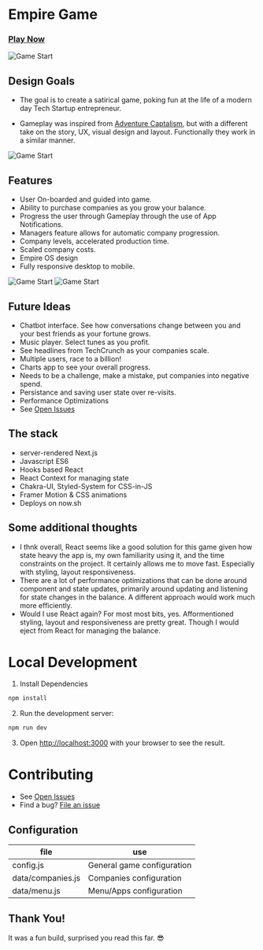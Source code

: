 # Empire Game

### [Play Now](https://empire-game.now.sh/)

![Game Start](https://raw.githubusercontent.com/caseyyee/empire-game/master/screens/empire-1.png)


## Design Goals

* The goal is to create a satirical game, poking fun at the life of a modern day Tech Startup entrepreneur.

* Gameplay was inspired from [Adventure Captalism](http://en.gameslol.net/adventure-capitalist-1086.html), but with a different take on the story, UX, visual design and layout.  Functionally they work in a similar manner.

![Game Start](https://raw.githubusercontent.com/caseyyee/empire-game/master/screens/empire-2.png)

## Features
* User On-boarded and guided into game.
* Ability to purchase companies as you grow your balance.
* Progress the user through Gameplay through the use of App Notifications.
* Managers feature allows for automatic company progression.
* Company levels, accelerated production time.
* Scaled company costs.
* Empire OS design
* Fully responsive desktop to mobile.

![Game Start](https://raw.githubusercontent.com/caseyyee/empire-game/master/screens/empire-mobile-2.png)
![Game Start](https://raw.githubusercontent.com/caseyyee/empire-game/master/screens/empire-mobile-3.png)

## Future Ideas 

* Chatbot interface.  See how conversations change between you and your best friends as your fortune grows.
* Music player. Select tunes as you profit.
* See headlines from TechCrunch as your companies scale.
* Multiple users, race to a billion!
* Charts app to see your overall progress.
* Needs to be a challenge, make a mistake, put companies into negative spend.
* Persistance and saving user state over re-visits.
* Performance Optimizations
* See [Open Issues](https://github.com/caseyyee/empire-game/issues?q=is%3Aopen+is%3Aissue)

## The stack

* server-rendered Next.js
* Javascript ES6
* Hooks based React
* React Context for managing state
* Chakra-UI, Styled-System for CSS-in-JS
* Framer Motion & CSS animations
* Deploys on now.sh

## Some additional thoughts

* I thnk overall, React seems like a good solution for this game given how state heavy the app is, my own familiarity using it, and the time constraints on the project. It certainly allows me to move fast. Especially with styling, layout responsiveness.
* There are a lot of performance optimizations that can be done around component and state updates, primarily around updating and listening for state changes in the balance.  A different approach would work much more efficiently.
* Would I use React again?  For most most bits, yes. Afformentioned styling, layout and responsiveness are pretty great. Though I would eject from React for managing the balance.


# Local Development

1. Install Dependencies

```bash
npm install
```

2. Run the development server:

```bash
npm run dev
```

3. Open [http://localhost:3000](http://localhost:3000) with your browser to see the result.

# Contributing

- See [Open Issues](https://github.com/caseyyee/empire-game/issues?q=is%3Aopen+is%3Aissue)
- Find a bug? [File an issue](https://github.com/caseyyee/empire-game/issues/new/choose)

## Configuration

| file              | use                        |
| ----------------- | -------------------------- |
| config.js         | General game configuration |
| data/companies.js | Companies configuration    |
| data/menu.js      | Menu/Apps configuration    |

## Thank You!

It was a fun build, surprised you read this far.  :sunglasses:
